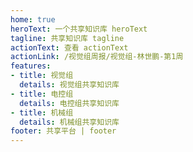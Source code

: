 ```yaml
---
home: true
heroText: 一个共享知识库 heroText
tagline: 共享知识库 tagline
actionText: 查看 actionText
actionLink: /视觉组周报/视觉组-林世鹏-第1周
features:
- title: 视觉组
  details: 视觉组共享知识库
- title: 电控组
  details: 电控组共享知识库
- title: 机械组
  details: 机械组共享知识库
footer: 共享平台 | footer
---
```

